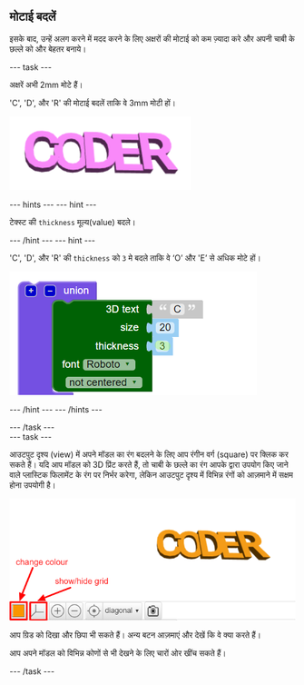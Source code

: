 ## मोटाई बदलें

इसके बाद, उन्हें अलग करने में मदद करने के लिए अक्षरों की मोटाई को कम ज़्यादा करे और अपनी चाबी के छल्ले को और बेहतर बनाये।

--- task ---

अक्षरें अभी 2mm मोटे हैं।

'C', 'D', और 'R' की मोटाई बदलें ताकि वे 3mm मोटी हों।

![स्क्रीनशॉट](images/coder-finished.png)

--- hints --- --- hint ---

टेक्स्ट की `thickness` मूल्य(value) बदले।

--- /hint --- --- hint ---

'C', 'D', और 'R' की `thickness` को `3` मे बदले ताकि वे ‘O’ और 'E’ से अधिक मोटे हों।

![स्क्रीनशॉट](images/coder-thickness.png)

--- /hint --- --- /hints ---

--- /task ---   
--- task ---

आउटपुट दृश्य (view) में अपने मॉडल का रंग बदलने के लिए आप रंगीन वर्ग (square) पर क्लिक कर सकते हैं। यदि आप मॉडल को 3D प्रिंट करते हैं, तो चाबी के छल्ले का रंग आपके द्वारा उपयोग किए जाने वाले प्लास्टिक फिलामेंट के रंग पर निर्भर करेगा, लेकिन आउटपुट दृश्य में विभिन्न रंगों को आज़माने में सक्षम होना उपयोगी है।

![स्क्रीनशॉट](images/coder-colour.png)

आप ग्रिड को दिखा और छिपा भी सकते हैं। अन्य बटन आज़माएं और देखें कि वे क्या करते हैं।

आप अपने मॉडल को विभिन्न कोणों से भी देखने के लिए चारों ओर खींच सकते हैं।

--- /task ---
